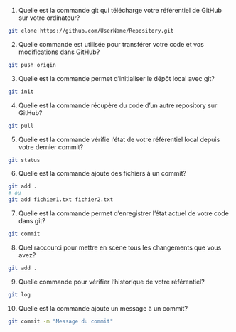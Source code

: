 1. Quelle est la commande git qui télécharge votre référentiel de GitHub sur votre
ordinateur? 
```bash
git clone https://github.com/UserName/Repository.git
```
2. Quelle commande est utilisée pour transférer votre code et vos modifications dans
GitHub?
```bash
git push origin
```
3. Quelle est la commande permet d’initialiser le dépôt local avec git?
```bash
git init
```
4. Quelle est la commande récupère du code d’un autre repository sur GitHub?
```bash
git pull
```
5. Quelle est la commande vérifie l’état de votre référentiel local depuis votre dernier
commit?
```bash
git status
```
6. Quelle est la commande ajoute des fichiers à un commit?
```bash
git add .
# ou 
git add fichier1.txt fichier2.txt
```
7. Quelle est la commande permet d’enregistrer l’état actuel de votre code dans git?
```bash
git commit
```
8. Quel raccourci pour mettre en scène tous les changements que vous avez?
```bash
git add .
```
9. Quelle commande pour vérifier l’historique de votre référentiel?
```bash
git log
```
10. Quelle est la commande ajoute un message à un commit?
```bash
git commit -m "Message du commit"
```

